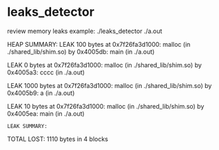 # leaks_detector

review memory leaks
example: ./leaks_detector ./a.out

HEAP SUMMARY:
LEAK	100 bytes	at 0x7f26fa3d1000: malloc (in ./shared_lib/shim.so)
			by 0x4005db: main (in ./a.out)

LEAK	0 bytes	at 0x7f26fa3d1000: malloc (in ./shared_lib/shim.so)
			by 0x4005a3: cccc (in ./a.out)

LEAK	1000 bytes	at 0x7f26fa3d1000: malloc (in ./shared_lib/shim.so)
			by 0x4005b9: a (in ./a.out)

LEAK	10 bytes	at 0x7f26fa3d1000: malloc (in ./shared_lib/shim.so)
			by 0x4005ea: main (in ./a.out)

	LEAK SUMMARY:
TOTAL LOST:	1110 bytes in 4 blocks
